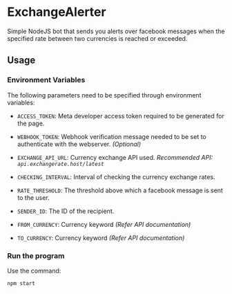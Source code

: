 # ExchangeAlerter
Simple NodeJS bot that sends you alerts over facebook messages when the specified rate between two currencies is reached or exceeded. 

## Usage
### Environment Variables
The following parameters need to be specified through environment variables:

- `ACCESS_TOKEN`: Meta developer access token required to be generated for the page.
  
- `WEBHOOK_TOKEN`: Webhook verification message needed to be set to authenticate with the webserver. *(Optional)*
  
- `EXCHANGE_API_URL`: Currency exchange API used. *Recommended API: `api.exchangerate.host/latest`*
  
- `CHECKING_INTERVAL`: Interval of checking the currency exchange rates. 
  
- `RATE_THRESHOLD`: The threshold above which a facebook message is sent to the user.
   
- `SENDER_ID`: The ID of the recipient.
  
- `FROM_CURRENCY`: Currency keyword *(Refer API documentation)*
  
- `TO_CURRENCY`: Currency keyword *(Refer API documentation)*

### Run the program
Use the command:
```bash
npm start
```